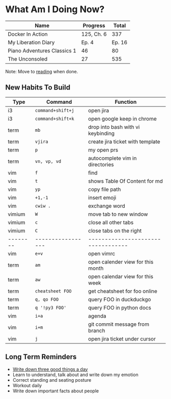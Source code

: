 # What Am I Doing Now?

| Name                        | Progress   | Total  |
| --------------------------- | ---------- | ------ |
| Docker In Action            | 125, Ch. 6 | 337    |
| My Liberation Diary         | Ep. 4      | Ep. 16 |
| Piano Adventures Classics 1 | 46         | 80     |
| The Unconsoled              | 27         | 535    |

Note: Move to [reading](./reading.md) when done.

## New Habits To Build

| Type     | Command           | Function                           |
| -------- | ----------------- | ---------------------------------- |
| i3       | `command+shift+j` | open jira                          |
| i3       | `command+shift+k` | open google keep in chrome         |
| term     | `mb`              | drop into bash with vi keybinding  |
| term     | `vjira`           | create jira ticket with template   |
| term     | `p`               | my open prs                        |
| term     | `vn, vp, vd`      | autocomplete vim in directories    |
| vim      | `f`               | find                               |
| vim      | `t`               | shows Table Of Content for md      |
| vim      | `yp`              | copy file path                     |
| vim      | `+1,-1`           | insert emoji                       |
| vim      | `cwiw .`          | exchange word                      |
| vimium   | `W`               | move tab to new window             |
| vimium   | `c`               | close all other tabs               |
| vimium   | `C`               | close tabs on the right            |
| -------- | ----------------- | ---------------------------------- |
| vim      | `e+v`             | open vimrc                         |
| term     | `am`              | open calender view for this month  |
| term     | `aw`              | open calendar view for this week   |
| term     | `cheatsheet FOO`  | get cheatsheet for foo online      |
| term     | `q, qo FOO`       | query FOO in duckduckgo            |
| term     | `q '!py3 FOO'`    | query FOO in python docs           |
| vim      | `i+a`             | agenda                             |
| vim      | `i+m`             | git commit message from branch     |
| vim      | `j`               | open jira ticket under cursor      |

## Long Term Reminders

- [Write down three good things a day](https://ggia.berkeley.edu/practice/three-good-things)
- Learn to understand, talk about and write down my emotion
- Correct standing and seating posture
- Workout daily
- Write down important facts about people
